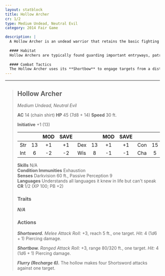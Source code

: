 ```yaml
---
layout: statblock
title: Hollow Archer
cr: 1/2
type: Medium Undead, Neutral Evil
category: 2014 Fair Game

description: |
  A Hollow Archer is an undead warrior that retains the basic fighting skills it possessed in life, driven by a dull, relentless purpose to strike down the living. It appears as a gaunt figure in weathered armor, its eyesockets empty save for the faint glow of malevolent animation.
  
  #### Habitat
  Hollow Archers are typically found guarding important entryways, patrolling walls, or holding defensive positions in ruined fortresses and necromantic dungeons. They act as silent, tireless sentries for their dark masters.
  
  #### Combat Tactics
  The Hollow Archer uses its **Shortbow** to engage targets from a distance, relying on its armor for protection. If cornered or out of ammunition, it draws its **Shortsword**. Like other Hollows, it possesses the dangerous **Flurry** action, which it will use to attempt to overwhelm a single adjacent target with a sudden, relentless barrage of four melee attacks.
---
```


___
> ## Hollow Archer
> *Medium Undead, Neutral Evil*
> 
> **AC** 14 (chain shirt) **HP** 45 (7d8 + 14) **Speed** 30 ft.
> 
> **Initiative** +1 (13)
>
> | | | MOD | SAVE | | | MOD | SAVE | | | MOD | SAVE |
> |:--|:-:|:----:|:----:|:--|:-:|:----:|:----:|:--|:-:|:----:|:----:|
> |Str| 13| +1 | +1 |Dex| 13| +1 | +1 |Con| 15| +2 | +2 |
> |Int| 6| -2 | -2 |Wis| 8| -1 | -1 |Cha| 5| -3 | -3 |
>
> **Skills** N/A  
> **Condition Immunities** Exhaustion  
> **Senses** Darkvision 60 ft., Passive Perception 9  
> **Languages** Understands all languages it knew in life but can't speak  
> **CR** 1/2 (XP 100; PB +2)
>
> ### Traits
>
> ***N/A***
>
> ### Actions
>
> ***Shortsword.*** *Melee Attack Roll:* +3, reach 5 ft., one target. *Hit:* 4 ($1d6 + 1$) Piercing damage.
>
> ***Shortbow.*** *Ranged Attack Roll:* +3, range 80/320 ft., one target. *Hit:* 4 ($1d6 + 1$) Piercing damage.
>
> ***Flurry (Recharge 6).*** The hollow makes four Shortsword attacks against one target.